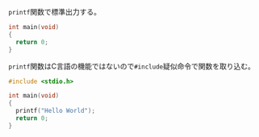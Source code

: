 `printf`関数で標準出力する。

```c
int main(void)
{
  return 0;
}
```

`printf`関数はC言語の機能ではないので`#include`疑似命令で関数を取り込む。

```c
#include <stdio.h>

int main(void)
{
  printf("Hello World");
  return 0;
}
```

